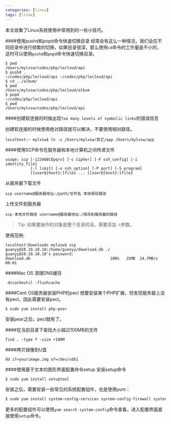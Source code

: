 ```yaml
---
categories: [linux]
tags: [linux]
---
```


本文收集了Linux系统使用中常用到的一些小技巧。

####使用pushd和popd命令快速切换目录
经常会有这么一种情况，我们会在不同目录中进行频繁的切换，如果目录很深，那么使用```cd```命令的工作量是不小的，这时可以使用```pushd```和```popd```命令快速切换目录。

```shell
$ pwd
/Users/mylxsw/codes/php/lecloud/api
$ pushd .
~/codes/php/lecloud/api ~/codes/php/lecloud/api
$ cd ../album/
$ pwd
/Users/mylxsw/codes/php/lecloud/album
$ popd
~/codes/php/lecloud/api
$ pwd
/Users/mylxsw/codes/php/lecloud/api
```

<!--more-->

####创建软连接的时候出现```Too many levels of symbolic links```的错误信息   

创建软连接的时候使用绝对路径就可以解决，不要使用相对路径。
```shell
localhost:~ mylxsw$ ln -s /Users/mylxsw/其它/app /Users/mylxsw/app
```

####使用SCP命令在服务器和本地计算机之间传递文件
```shell
usage: scp [-12346BCEpqrv] [-c cipher] [-F ssh_config] [-i identity_file]
           [-l limit] [-o ssh_option] [-P port] [-S program]
           [[user@]host1:]file1 ... [[user@]host2:]file2
```

从服务器下载文件

    scp username@服务器地址:/path/文件名 本地保存路径

上传文件到服务器

    scp 本地文件路径 username@服务器地址:/保存到服务器的路径

> Tip: 如果要操作的对象是整个目录的话，需要添加`-t`参数。

使用范例:

```shell
localhost:Downloads mylxsw$ scp guanyy@10.10.10.10:/home/guanyy/download.db ./
guanyy@10.10.10.10's password:
download.db                                   100%   25MB  24.7MB/s   00:01
```

####Mac OS 清理DNS缓存
```shell
 dscacheutil -flushcache
```

####Cent OS服务器安装PHP的pecl
想要安装某个PHP扩展，但发现服务器上没有pecl，因此需要安装pecl。
```shell
$ sudo yum install php-pear
```
安装pear之后，pecl就有了。

####在当前目录下查找大小超过100MB的文件
```shell
find . -type f -size +100M
```

####拷贝镜像到U盘
```shell
dd if=yourimage.img of=/dev/sdb1
```

####使用基于文本的图形界面配置命令setup
安装setup命令
```bash
$ sudo yum install setuptool
```

安装之后，需要安装一些常见的系统配置组件，也是使用yum：
```bash
$ sudo yum install system-config-services system-config-firewall system-config-network-tui
```

更多的配置组件可以使用`yum search system-config`命令查看，进入配置界面直接使用`setup`命令。
